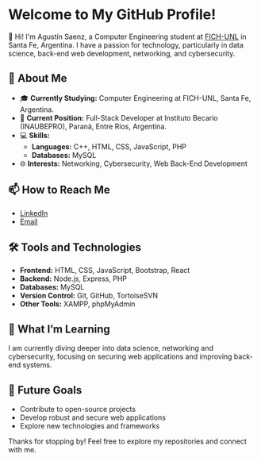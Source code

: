 # Welcome to My GitHub Profile!

👋 Hi! I'm Agustín Saenz, a Computer Engineering student at [FICH-UNL](http://fich.unl.edu.ar/) in Santa Fe, Argentina. I have a passion for technology, particularly in data science, back-end web development, networking, and cybersecurity.

## 🚀 About Me

- 🎓 **Currently Studying:** Computer Engineering at FICH-UNL, Santa Fe, Argentina.
- 💼 **Current Position:** Full-Stack Developer at Instituto Becario (INAUBEPRO), Paraná, Entre Ríos, Argentina.
- 💻 **Skills:** 
  - **Languages:** C++, HTML, CSS, JavaScript, PHP
  - **Databases:** MySQL
- 🌐 **Interests:** Networking, Cybersecurity, Web Back-End Development

## 📫 How to Reach Me

- [LinkedIn](https://www.linkedin.com/in/agust%C3%ADn-saenz-188928310)
- [Email](mailto:agustinsaenzc@gmail.com)

## 🛠️ Tools and Technologies

- **Frontend:** HTML, CSS, JavaScript, Bootstrap, React
- **Backend:** Node.js, Express, PHP
- **Databases:** MySQL
- **Version Control:** Git, GitHub, TortoiseSVN
- **Other Tools:** XAMPP, phpMyAdmin

## 🌱 What I’m Learning

I am currently diving deeper into data science, networking and cybersecurity, focusing on securing web applications and improving back-end systems.

## 🔭 Future Goals

- Contribute to open-source projects
- Develop robust and secure web applications
- Explore new technologies and frameworks

Thanks for stopping by! Feel free to explore my repositories and connect with me.
